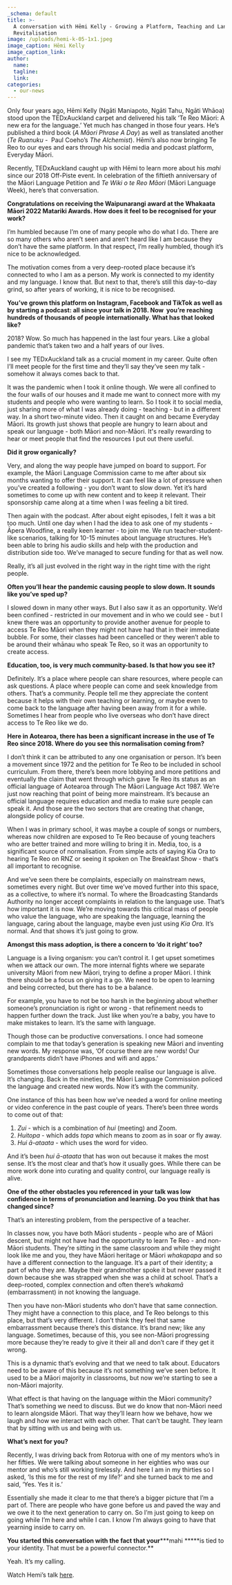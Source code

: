 ```yaml
---
_schema: default
title: >-
  A conversation with Hēmi Kelly - Growing a Platform, Teaching and Language
  Revitalisation
image: /uploads/hemi-k-05-1x1.jpeg
image_caption: Hēmi Kelly
image_caption_link:
author:
  name:
  tagline:
  link:
categories:
  - our-news
---
```

Only four years ago, Hēmi Kelly (Ngāti Maniapoto, Ngāti Tahu, Ngāti Whāoa) stood upon the TEDxAuckland carpet and delivered his talk ‘Te Reo Māori: A new era for the language.’ Yet much has changed in those four years. He’s published a third book (*A Māori Phrase A Day*) as well as translated another (*Te Ruanuku -* &nbsp;Paul Coeho’s *The Alchemist*). Hēmi’s also now bringing Te Reo to our eyes and ears through his social media and podcast platform, Everyday Māori.

Recently, TEDxAuckland caught up with Hēmi to learn more about his *mahi* since our 2018 Off-Piste event. In celebration of the fiftieth anniversary of the Māori Language Petition and *Te Wiki o te Reo Māori* (Māori Language Week), here’s that conversation.

**Congratulations on receiving the Waipunarangi award at the Whakaata Māori 2022 Matariki Awards. How does it feel to be recognised for your work?**

I’m humbled because I’m one of many people who do what I do. There are so many others who aren’t seen and aren’t heard like I am because they don’t have the same platform. In that respect, I’m really humbled, though it’s nice to be acknowledged.

The motivation comes from a very deep-rooted place because it’s connected to who I am as a person. My work is connected to my identity and my language. I know that. But next to that, there’s still this day-to-day grind, so after years of working, it is nice to be recognised.

**You’ve grown this platform on Instagram, Facebook and TikTok as well as by starting a podcast: all since your talk in 2018. Now&nbsp; you’re reaching hundreds of thousands of people internationally. What has that looked like?**

2018? Wow. So much has happened in the last four years. Like a global pandemic that’s taken two and a half years of our lives.

I see my TEDxAuckland talk as a crucial moment in my career. Quite often I’ll meet people for the first time and they’ll say they’ve seen my talk - somehow it always comes back to that.

It was the pandemic when I took it online though. We were all confined to the four walls of our houses and it made me want to connect more with my students and people who were wanting to learn. So I took it to social media, just sharing more of what I was already doing - teaching - but in a different way. In a short two-minute video. Then it caught on and became Everyday Māori. Its growth just shows that people are hungry to learn about and speak our language - both Māori and non-Māori. It's really rewarding to hear or meet people that find the resources I put out there useful.

**Did it grow organically?**

Very, and along the way people have jumped on board to support. For example, the Māori Language Commission came to me after about six months wanting to offer their support. It can feel like a lot of pressure when you’ve created a following - you don’t want to slow down. Yet it’s hard sometimes to come up with new content and to keep it relevant. Their sponsorship came along at a time when I was feeling a bit tired.

Then again with the podcast. After about eight episodes, I felt it was a bit too much. Until one day when I had the idea to ask one of my students - Āpera Woodfine, a really keen learner - to join me. We run teacher-student-like scenarios, talking for 10-15 minutes about language structures. He’s been able to bring his audio skills and help with the production and distribution side too. We’ve managed to secure funding for that as well now.

Really, it’s all just evolved in the right way in the right time with the right people.

**Often you’ll hear the pandemic causing people to slow down. It sounds like you’ve sped up?**

I slowed down in many other ways. But I also saw it as an opportunity. We’d been confined - restricted in our movement and in who we could see - but I knew there was an opportunity to provide another avenue for people to access Te Reo Māori when they might not have had that in their immediate bubble. For some, their classes had been cancelled or they weren’t able to be around their whānau who speak Te Reo, so it was an opportunity to create access.

**Education, too, is very much community-based. Is that how you see it?**

Definitely. It’s a place where people can share resources, where people can ask questions. A place where people can come and seek knowledge from others. That’s a community. People tell me they appreciate the content because it helps with their own teaching or learning, or maybe even to come back to the language after having been away from it for a while. Sometimes I hear from people who live overseas who don’t have direct access to Te Reo like we do.

**Here in Aotearoa, there has been a significant increase in the use of Te Reo since 2018. Where do you see this normalisation coming from?**

I don’t think it can be attributed to any one organisation or person. It’s been a movement since 1972 and the petition for Te Reo to be included in school curriculum. From there, there’s been more lobbying and more petitions and eventually the claim that went through which gave Te Reo its status as an official language of Aotearoa through The Māori Language Act 1987. We’re just now reaching that point of being more mainstream. It’s because an official language requires education and media to make sure people can speak it. And those are the two sectors that are creating that change, alongside policy of course.

When I was in primary school, it was maybe a couple of songs or numbers, whereas now children are exposed to Te Reo because of young teachers who are better trained and more willing to bring it in. Media, too, is a significant source of normalisation. From simple acts of saying Kia Ora to hearing Te Reo on RNZ or seeing it spoken on The Breakfast Show - that’s all important to recognise.

And we’ve seen there be complaints, especially on mainstream news, sometimes every night. But over time we’ve moved further into this space, as a collective, to where it’s normal. To where the Broadcasting Standards Authority no longer accept complaints in relation to the language use. That’s how important it is now. We’re moving towards this critical mass of people who value the language, who are speaking the language, learning the language, caring about the language, maybe even just using *Kia Ora*. It’s normal. And that shows it’s just going to grow.

**Amongst this mass adoption, is there a concern to ‘do it right’ too?**

Language is a living organism: you can’t control it. I get upset sometimes when we attack our own. The more internal fights where we separate university Māori from new Māori, trying to define a proper Māori. I think there should be a focus on giving it a go. We need to be open to learning and being corrected, but there has to be a balance.

For example, you have to not be too harsh in the beginning about whether someone’s pronunciation is right or wrong - that refinement needs to happen further down the track. Just like when you’re a baby, you have to make mistakes to learn. It’s the same with language.

Though those can be productive conversations. I once had someone complain to me that today’s generation is speaking new Māori and inventing new words. My response was, ‘Of course there are new words\! Our grandparents didn’t have iPhones and wifi and apps.’

Sometimes those conversations help people realise our language is alive. It’s changing. Back in the nineties, the Māori Language Commission policed the language and created new words. Now it’s with the community.

One instance of this has been how we’ve needed a word for online meeting or video conference in the past couple of years. There’s been three words to come out of that:

1. *Zui* - which is a combination of *hui* (meeting) and Zoom.
2. *Huitopa* - which adds *topa* which means to zoom as in soar or fly away.
3. *Hui ā-ataata* - which uses the word for video.

And it’s been *hui ā-ataata* that has won out because it makes the most sense. It’s the most clear and that’s how it usually goes. While there can be more work done into curating and quality control, our language really is alive.

**One of the other obstacles you referenced in your talk was low confidence in terms of pronunciation and learning. Do you think that has changed since?**

That’s an interesting problem, from the perspective of a teacher.

In classes now, you have both Māori students - people who are of Māori descent, but might not have had the opportunity to learn Te Reo - and non-Māori students. They’re sitting in the same classroom and while they might look like me and you, they have Māori heritage or Māori *whakapapa* and so have a different connection to the language. It’s a part of their identity; a part of who they are. Maybe their grandmother spoke it but never passed it down because she was strapped when she was a child at school. That’s a deep-rooted, complex connection and often there’s *whakamā* (embarrassment) in not knowing the language.

Then you have non-Māori students who don’t have that same connection. They might have a connection to this place, and Te Reo belongs to this place, but that’s very different. I don’t think they feel that same embarrassment because there’s this distance. It’s brand new; like any language. Sometimes, because of this, you see non-Māori progressing more because they’re ready to give it their all and don’t care if they get it wrong.

This is a dynamic that’s evolving and that we need to talk about. Educators need to be aware of this because it’s not something we’ve seen before. It used to be a Māori majority in classrooms, but now we’re starting to see a non-Māori majority.

What effect is that having on the language within the Māori community? That’s something we need to discuss. But we do know that non-Māori need to learn alongside Māori. That way they’ll learn how we behave, how we laugh and how we interact with each other. That can’t be taught. They learn that by sitting with us and being with us.

**What’s next for you?**

Recently, I was driving back from Rotorua with one of my mentors who’s in her fifties. We were talking about someone in her eighties who was our mentor and who’s still working tirelessly. And here I am in my thirties so I asked, ‘Is this me for the rest of my life?’ and she turned back to me and said, ‘Yes. Yes it is.’

Essentially she made it clear to me that there’s a bigger picture that I’m a part of. There are people who have gone before us and paved the way and we owe it to the next generation to carry on. So I’m just going to keep on going while I’m here and while I can. I know I’m always going to have that yearning inside to carry on.

**You started this conversation with the fact that your*****mahi \*\****is tied to your identity. That must be a powerful connector.\*\*

Yeah. It’s my calling.

Watch Hemi’s talk [here](https://tedxauckland.com/talks/te-reo-m%C4%81ori-a-new-era-for-the-language-h%C4%93mi-kelly/).